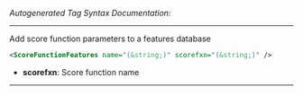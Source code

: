 _Autogenerated Tag Syntax Documentation:_

---
Add score function parameters to a features database

```xml
<ScoreFunctionFeatures name="(&string;)" scorefxn="(&string;)" />
```

-   **scorefxn**: Score function name

---
